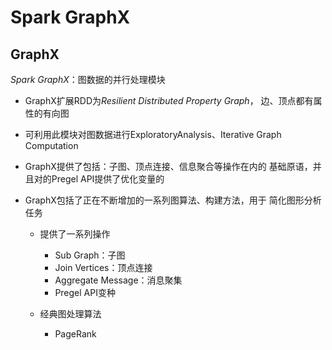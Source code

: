 #	Spark GraphX

##	GraphX

*Spark GraphX*：图数据的并行处理模块

-	GraphX扩展RDD为*Resilient Distributed Property Graph*，
	边、顶点都有属性的有向图

-	可利用此模块对图数据进行ExploratoryAnalysis、Iterative
	Graph Computation

-	GraphX提供了包括：子图、顶点连接、信息聚合等操作在内的
	基础原语，并且对的Pregel API提供了优化变量的

-	GraphX包括了正在不断增加的一系列图算法、构建方法，用于
	简化图形分析任务

	-	提供了一系列操作
		-	Sub Graph：子图
		-	Join Vertices：顶点连接
		-	Aggregate Message：消息聚集
		-	Pregel API变种

	-	经典图处理算法
		-	PageRank

